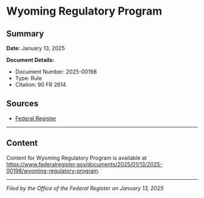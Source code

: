 # Wyoming Regulatory Program

## Summary

**Date:** January 13, 2025

**Document Details:**
- Document Number: 2025-00198
- Type: Rule
- Citation: 90 FR 2614

## Sources
- [Federal Register](https://www.federalregister.gov/documents/2025/01/13/2025-00198/wyoming-regulatory-program)

---

## Content

Content for Wyoming Regulatory Program is available at https://www.federalregister.gov/documents/2025/01/13/2025-00198/wyoming-regulatory-program.

---

*Filed by the Office of the Federal Register on January 13, 2025*
